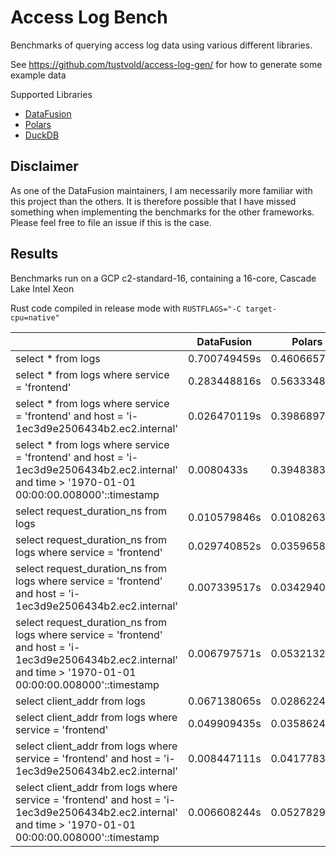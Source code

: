 # Access Log Bench

Benchmarks of querying access log data using various different libraries.

See https://github.com/tustvold/access-log-gen/ for how to generate some example data

Supported Libraries

* [DataFusion](./datafusion)
* [Polars](./polars)
* [DuckDB](./duckdb)

## Disclaimer

As one of the DataFusion maintainers, I am necessarily more familiar with this project than the others. It is therefore
possible that I have missed something when implementing the benchmarks for the other frameworks. Please feel free to
file an issue if this is the case.

## Results

Benchmarks run on a GCP c2-standard-16, containing a 16-core, Cascade Lake Intel Xeon

Rust code compiled in release mode with `RUSTFLAGS="-C target-cpu=native"`

|                                                                                                                                                                 | DataFusion   | Polars       | DuckDB       |
|-----------------------------------------------------------------------------------------------------------------------------------------------------------------|--------------|--------------|--------------|
| select * from logs                                                                                                                                              | 0.700749459s | 0.460665795  | 3.70185782s  |
| select * from logs where service = 'frontend'                                                                                                                   | 0.283448816s | 0.563334824s | 1.478420882s |
| select * from logs where service = 'frontend' and host = 'i-1ec3d9e2506434b2.ec2.internal'                                                                      | 0.026470119s | 0.39868975s  | 0.093473218s |
| select * from logs where service = 'frontend' and host = 'i-1ec3d9e2506434b2.ec2.internal' and time > '1970-01-01 00:00:00.008000'::timestamp                   | 0.0080433s   | 0.394838356s | 0.017670706s |
| select request_duration_ns from logs                                                                                                                            | 0.010579846s | 0.010826365s | 0.034813344s |
| select request_duration_ns from logs where service = 'frontend'                                                                                                 | 0.029740852s | 0.035965889s | 0.064686456s |
| select request_duration_ns from logs where service = 'frontend' and host = 'i-1ec3d9e2506434b2.ec2.internal'                                                    | 0.007339517s | 0.034294067s | 0.026720655s |
| select request_duration_ns from logs where service = 'frontend' and host = 'i-1ec3d9e2506434b2.ec2.internal' and time > '1970-01-01 00:00:00.008000'::timestamp | 0.006797571s | 0.053213211s | 0.027028755s |
| select client_addr from logs                                                                                                                                    | 0.067138065s | 0.028622422s | 0.429092272s |
| select client_addr from logs where service = 'frontend'                                                                                                         | 0.049909435s | 0.035862489s | 0.171640143s |
| select client_addr from logs where service = 'frontend' and host = 'i-1ec3d9e2506434b2.ec2.internal'                                                            | 0.008447111s | 0.041778316s | 0.050099823s |
| select client_addr from logs where service = 'frontend' and host = 'i-1ec3d9e2506434b2.ec2.internal' and time > '1970-01-01 00:00:00.008000'::timestamp         | 0.006608244s | 0.052782936s | 0.026275229s |
